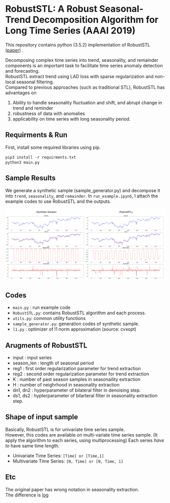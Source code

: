 # RobustSTL: A Robust Seasonal-Trend Decomposition Algorithm for Long Time Series (AAAI 2019)
This repository contains python (3.5.2) implementation of RobustSTL ([paper](https://arxiv.org/abs/1812.01767))  . 

Decomposing complex time series into trend, seasonality, and remainder components is an important task to facilitate time series anomaly detection and forecasting.  
RobustSTL extract trend using LAD loss with sparse regularization and non-local seasonal filtering.  
Compared to previous approaches (such as traditional STL), RobustSTL has advantages on  
1) Ability to handle seasonality fluctuation and shift, and abrupt change in trend and reminder  
2) robustness of data with anomalies  
3) applicability on time series with long seasonality period.  

## Requirments & Run
First, install some required libraries using pip.
```
pip3 install -r requirments.txt
python3 main.py
```

## Sample Results 
We generate a synthetic sample (sample_generator.py) and decompose it into `trend`, `seasonality`, and `remainder`.
In `run_example.ipynb`, I attach the example codes to use RobustSTL and the outputs.

<img src='./assets/RobustSTL_result.png'/> 

## Codes
* `main.py` : run example code
* `RobustSTL.py`: contains RobustSTL algorithm and each process.
* `utils.py`: common utility functions
* `sample_generator.py`: generation codes of synthetic sample.
* `l1.py` : optimizer of l1 norm approximation (source: cvxopt)

## Arugments of RobustSTL
- input : input series
- season_len : length of seasonal period
- reg1 : first order regularization parameter for trend extraction
- reg2 : second order regularization parameter for trend extraction
- K : number of past season samples in seasonaility extraction
- H : number of neighrhood in seasonality extraction
- dn1, dn2 : hyperparameter of bilateral filter in denoising step.
- ds1, ds2 : hypterparameter of bilarteral filter in seasonality extraction step.

## Shape of input sample
Basically, RobustSTL is for univariate time series sample.  
However, this codes are available on multi-variate time series sample.
(It apply the algorithm to each series, using multiprocessing)
Each series *have to* have same time length.

* Univariate Time Series: `[Time] or [Time,1]`
* Multivariate Time Series: `[N, Time] or [N, Time, 1]`

## Etc
The original paper has wrong notation in seasonality extraction.  
The difference is [log](https://github.com/LeeDoYup/RobustSTL/commit/99a801525eca59469b0a314dd17fdd798c477c6d)
